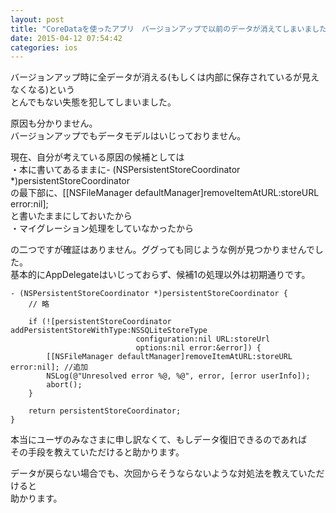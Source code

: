 ```yaml
---
layout: post
title: "CoreDataを使ったアプリ　バージョンアップで以前のデータが消えてしまいました"
date: 2015-04-12 07:54:42
categories: ios
---
```

<p>バージョンアップ時に全データが消える(もしくは内部に保存されているが見えなくなる)という<br>
とんでもない失態を犯してしまいました。</p>

<p>原因も分かりません。<br>
バージョンアップでもデータモデルはいじっておりません。</p>

<p>現在、自分が考えている原因の候補としては<br>
・本に書いてあるままに- (NSPersistentStoreCoordinator *)persistentStoreCoordinator<br>
の最下部に、[[NSFileManager defaultManager]removeItemAtURL:storeURL error:nil];<br>
と書いたままにしておいたから<br>
・マイグレーション処理をしていなかったから</p>

<p>の二つですが確証はありません。ググっても同じような例が見つかりませんでした。<br>
基本的にAppDelegateはいじっておらず、候補1の処理以外は初期通りです。</p>

<pre><code>- (NSPersistentStoreCoordinator *)persistentStoreCoordinator {
    // 略

    if (![persistentStoreCoordinator addPersistentStoreWithType:NSSQLiteStoreType 
                            configuration:nil URL:storeUrl 
                            options:nil error:&amp;error]) {
        [[NSFileManager defaultManager]removeItemAtURL:storeURL error:nil]; //追加
        NSLog(@"Unresolved error %@, %@", error, [error userInfo]);
        abort();
    }    

    return persistentStoreCoordinator;
}
</code></pre>

<p>本当にユーザのみなさまに申し訳なくて、もしデータ復旧できるのであれば<br>
その手段を教えていただけると助かります。</p>

<p>データが戻らない場合でも、次回からそうならないような対処法を教えていただけると<br>
助かります。 </p>
